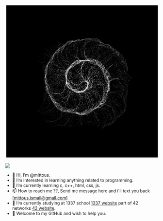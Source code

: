 
</p>
<p align="right">  
<img src ="https://github.com/mittous/mittous/blob/main/87d3df2d5e7d37283e0e56b32d55a8a2.gif">
<p align="left">
<a href="https://github.com/mittous?tab=repositories](https://github.com/mittous?tab=repositories">
  <img align="center" src="https://github-readme-stats.vercel.app/api/top-langs/?username=mittous&theme=dark"/>
</a>
</p>


- 👋 Hi, I’m @mittous.
- 👀 I’m interested in learning anything related to programming.
- 🌱 I’m currently learning c, c++, html, css, js.
- 📫 How to reach me ??, Send me message here and i'll text you back [mittous.ismail@gmail.com]
- 🏫 I’m currently studying at 1337 school [1337 website](https://1337.ma/en/) part of 42 networks [42 website](https://42.fr/en/network-42/).
- 👐 Welcome to my GitHub and wish to help you.
